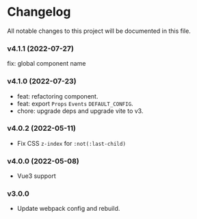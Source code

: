 # Changelog

All notable changes to this project will be documented in this file.

### v4.1.1 (2022-07-27)

fix: global component name

### v4.1.0 (2022-07-23)

- feat: refactoring component.
- feat: export `Props` `Events` `DEFAULT_CONFIG`.
- chore: upgrade deps and upgrade vite to v3.

### v4.0.2 (2022-05-11)

- Fix CSS `z-index` for `:not(:last-child)`

### v4.0.0 (2022-05-08)

- Vue3 support

### v3.0.0

- Update webpack config and rebuild.
